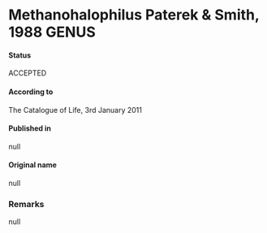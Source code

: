 # Methanohalophilus Paterek & Smith, 1988 GENUS

#### Status
ACCEPTED

#### According to
The Catalogue of Life, 3rd January 2011

#### Published in
null

#### Original name
null

### Remarks
null